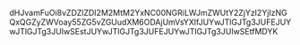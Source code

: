dHJvamFuOi8vZDZlZDI2M2MtM2YxNC00NGRiLWJmZWUtY2ZjYzI2YjIzNGQxQGZyZWVoay55ZG5vZGUudXM6ODAjUmVsYXlfJUYwJTlGJTg3JUFEJUYwJTlGJTg3JUIwSEstJUYwJTlGJTg3JUFEJUYwJTlGJTg3JUIwSEtfMDYK